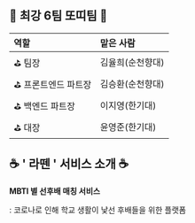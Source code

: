 
## 🌮 최강 6팀 또띠팀 🌮 
|역할|맡은 사람|
|:---|:---|
⛳️ 팀장 | 김율희(순천향대)
⛳️ 프론트엔드 파트장 | 김승환(순천향대)
⛳️ 백엔드 파트장 | 이지영(한기대)
⛳️ 대장 | 윤영준(한기대)


## ☕️ ' 라뗀 ' 서비스 소개 ☕️
**MBTI 별 선후배 매칭 서비스**

: 코로나로 인해 학교 생활이 낯선 후배들을 위한 플랫폼

